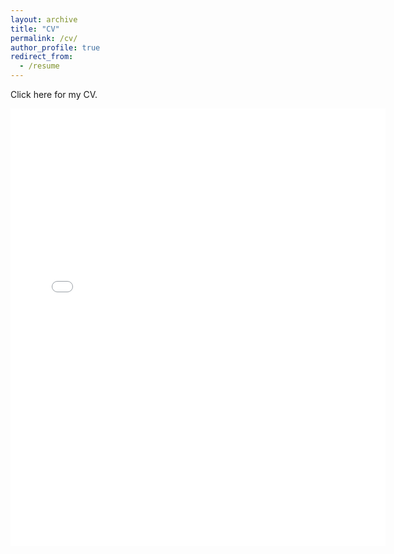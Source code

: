 ```yaml
---
layout: archive
title: "CV"
permalink: /cv/
author_profile: true
redirect_from:
  - /resume
---
```

Click here for my CV.

<embed src="{{ site.baseurl }}/files/CV_Yoo(updated May 2024).pdf" width="600" height="700" type='application/pdf'> 
